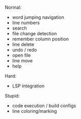 Normal:
- word jumping navigation
- line numbers
- search
- file change detection
- remember column position
- line delete
- undo / redo
- open file
- line move
- help

Hard:
- LSP integration

Stupid:
- code execution / build configs
- line coloring/marking

